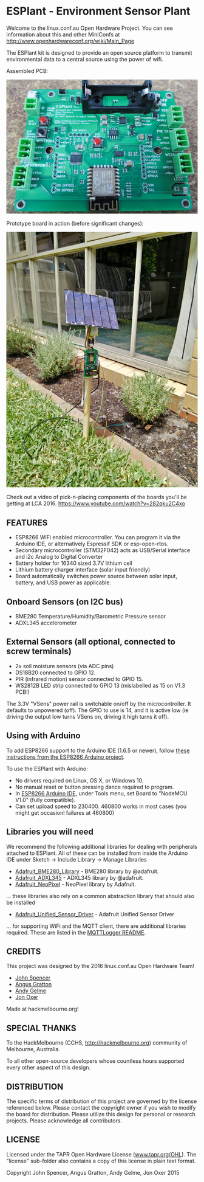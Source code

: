 ESPlant - Environment Sensor Plant
=============

Welcome to the linux.conf.au Open Hardware Project.  You can see information about this and other MiniConfs at http://www.openhardwareconf.org/wiki/Main_Page

The ESPlant kit is designed to provide an open source platform to transmit environmental data to a central source using the power of wifi.

Assembled PCB:

![ESPlant main board](Photos/ESPlant.jpg?raw=true "Front")

Prototype board in action (before significant changes):

![Prototype](Photos/ESPlant.prototype.jpg?raw=true "Prototype")

Check out a video of pick-n-placing components of the boards you'll be getting at LCA 2016.
https://www.youtube.com/watch?v=282qku2C4xo

FEATURES
--------

* ESP8266 WiFi enabled microcontroller. You can program it via the Arduino IDE, or alternatively Espressif SDK or esp-open-rtos.
* Secondary microcontroller (STM32F042) acts as USB/Serial interface and i2c Analog to Digital Converter
* Battery holder for 16340 sized 3.7V lithium cell
* Lithium battery charger interface (solar input friendly)
* Board automatically switches power source between solar input, battery, and USB power as applicable.

## Onboard Sensors (on I2C bus)

* BME280 Temperature/Humidity/Barometric Pressure sensor
* ADXL345 accelerometer

## External Sensors (all optional, connected to screw terminals)

* 2x soil moisture sensors (via ADC pins)
* DS18B20 connected to GPIO 12.
* PIR (infrared motion) sensor connected to GPIO 15.
* WS2812B LED strip connected to GPIO 13 (mislabelled as 15 on V1.3 PCB!)

The 3.3V "VSens" power rail is switchable on/off by the microcontroller. It defaults to unpowered (off). The GPIO to use is 14, and it is active low (ie driving the output low turns VSens on, driving it high turns it off).


Using with Arduino
------------------

To add ESP8266 support to the Arduino IDE (1.6.5 or newer), follow [these instructions from the ESP8266 Arduino project](https://github.com/esp8266/Arduino/#installing-with-boards-manager).

To use the ESPlant with Arduino:

* No drivers required on Linux, OS X, or Windows 10.
* No manual reset or button pressing dance required to program.
* In [ESP8266 Arduino IDE](https://github.com/esp8266/arduino), under Tools menu, set Board to "NodeMCU V1.0" (fully compatible).
* Can set upload speed to 230400. 460800 works in most cases (you might get occasionl failures at 460800)

Libraries you will need
-----------------------

We recommend the following additional libraries for dealing with peripherals attached to ESPlant. All of these can be installed from inside the Arduino IDE under Sketch -> Include Library -> Manage Libraries

* [Adafruit_BME280_Library](https://github.com/adafruit/Adafruit_BME280_Library) - BME280 library by @adafruit.
* [Adafruit_ADXL345](https://github.com/adafruit/Adafruit_ADXL345) - ADXL345 library by @adafruit.
* [Adafruit_NeoPixel](https://github.com/adafruit/Adafruit_NeoPixel) - NeoPixel library by Adafruit.

... these libraries also rely on a common abstraction library that should also be installed
* [Adafruit_Unified_Sensor_Driver](https://github.com/adafruit/Adafruit_Sensor) - Adafruit Unified Sensor Driver

... for supporting WiFi and the MQTT client, there are additional libraries required. These are listed in the [MQTTLogger README](https://github.com/CCHS-Melbourne/ESPlant/tree/master/Firmware/ESPlant_sensor).

CREDITS
------------

This project was designed by the 2016 linux.conf.au Open Hardware Team!
 - [John Spencer](https://github.com/mage0r)
 - [Angus Gratton](https://github.com/projectgus)
 - [Andy Gelme](https://github.com/geekscape)
 - [Jon Oxer](https://github.com/jonoxer)

Made at hackmelbourne.org!

SPECIAL THANKS
------------

To the HackMelbourne (CCHS, http://hackmelbourne.org) community of Melbourne, Australia.

To all other open-source developers whose countless hours supported every other aspect of this design.

DISTRIBUTION
------------
The specific terms of distribution of this project are governed by the
license referenced below. Please contact the copyright owner if you wish to modify the board for distribution. Please utilize this design for personal or research projects. Please acknowledge all contributors.

LICENSE
-------
Licensed under the TAPR Open Hardware License (www.tapr.org/OHL).
The "license" sub-folder also contains a copy of this license in plain text format.

Copyright John Spencer, Angus Gratton, Andy Gelme, Jon Oxer 2015
